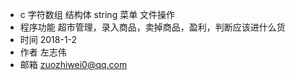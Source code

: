 - c   字符数组    结构体    string   菜单  文件操作
- 程序功能    超市管理，录入商品，卖掉商品，盈利，判断应该进什么货
- 时间        2018-1-2
- 作者        左志伟
- 邮箱        zuozhiwei0@qq.com